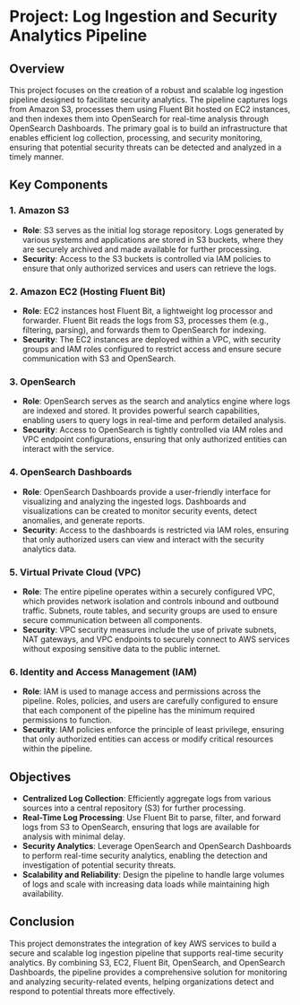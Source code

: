 # Project: Log Ingestion and Security Analytics Pipeline

## Overview
This project focuses on the creation of a robust and scalable log ingestion pipeline designed to facilitate security analytics. The pipeline captures logs from Amazon S3, processes them using Fluent Bit hosted on EC2 instances, and then indexes them into OpenSearch for real-time analysis through OpenSearch Dashboards. The primary goal is to build an infrastructure that enables efficient log collection, processing, and security monitoring, ensuring that potential security threats can be detected and analyzed in a timely manner.

## Key Components

### 1. Amazon S3
- **Role**: S3 serves as the initial log storage repository. Logs generated by various systems and applications are stored in S3 buckets, where they are securely archived and made available for further processing.
- **Security**: Access to the S3 buckets is controlled via IAM policies to ensure that only authorized services and users can retrieve the logs.

### 2. Amazon EC2 (Hosting Fluent Bit)
- **Role**: EC2 instances host Fluent Bit, a lightweight log processor and forwarder. Fluent Bit reads the logs from S3, processes them (e.g., filtering, parsing), and forwards them to OpenSearch for indexing.
- **Security**: The EC2 instances are deployed within a VPC, with security groups and IAM roles configured to restrict access and ensure secure communication with S3 and OpenSearch.

### 3. OpenSearch
- **Role**: OpenSearch serves as the search and analytics engine where logs are indexed and stored. It provides powerful search capabilities, enabling users to query logs in real-time and perform detailed analysis.
- **Security**: Access to OpenSearch is tightly controlled via IAM roles and VPC endpoint configurations, ensuring that only authorized entities can interact with the service.

### 4. OpenSearch Dashboards
- **Role**: OpenSearch Dashboards provide a user-friendly interface for visualizing and analyzing the ingested logs. Dashboards and visualizations can be created to monitor security events, detect anomalies, and generate reports.
- **Security**: Access to the dashboards is restricted via IAM roles, ensuring that only authorized users can view and interact with the security analytics data.

### 5. Virtual Private Cloud (VPC)
- **Role**: The entire pipeline operates within a securely configured VPC, which provides network isolation and controls inbound and outbound traffic. Subnets, route tables, and security groups are used to ensure secure communication between all components.
- **Security**: VPC security measures include the use of private subnets, NAT gateways, and VPC endpoints to securely connect to AWS services without exposing sensitive data to the public internet.

### 6. Identity and Access Management (IAM)
- **Role**: IAM is used to manage access and permissions across the pipeline. Roles, policies, and users are carefully configured to ensure that each component of the pipeline has the minimum required permissions to function.
- **Security**: IAM policies enforce the principle of least privilege, ensuring that only authorized entities can access or modify critical resources within the pipeline.

## Objectives
- **Centralized Log Collection**: Efficiently aggregate logs from various sources into a central repository (S3) for further processing.
- **Real-Time Log Processing**: Use Fluent Bit to parse, filter, and forward logs from S3 to OpenSearch, ensuring that logs are available for analysis with minimal delay.
- **Security Analytics**: Leverage OpenSearch and OpenSearch Dashboards to perform real-time security analytics, enabling the detection and investigation of potential security threats.
- **Scalability and Reliability**: Design the pipeline to handle large volumes of logs and scale with increasing data loads while maintaining high availability.

## Conclusion
This project demonstrates the integration of key AWS services to build a secure and scalable log ingestion pipeline that supports real-time security analytics. By combining S3, EC2, Fluent Bit, OpenSearch, and OpenSearch Dashboards, the pipeline provides a comprehensive solution for monitoring and analyzing security-related events, helping organizations detect and respond to potential threats more effectively.
